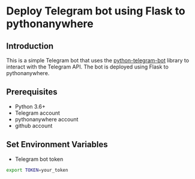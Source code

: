 # Deploy Telegram bot using Flask to pythonanywhere

## Introduction

This is a simple Telegram bot that uses the [python-telegram-bot]() library to interact with the Telegram API. The bot is deployed using Flask to pythonanywhere.

## Prerequisites

- Python 3.6+
- Telegram account
- pythonanywhere account
- github account

## Set Environment Variables

- Telegram bot token

```bash
export TOKEN=your_token
```